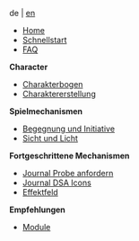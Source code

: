 
de | [en](Home)

* [Home](de-Home)
* [Schnellstart](de-DSA5_Welt_erstellen)
* [FAQ](../FAQ)

**Character**
* [Charakterbogen](de-Charakterbogen)
* [Charaktererstellung](de-Charaktererstellung)

**Spielmechanismen**
* [Begegnung und Initiative](de-Begegnung_und_Initiative)
* [Sicht und Licht](de-Sicht_und_Licht)

**Fortgeschrittene Mechanismen**
* [Journal Probe anfordern](de-Journal-probe_anfordern)
* [Journal DSA Icons](de-Journal-DSA_Icons_Auge)
* [Effektfeld](de-Effekt_Feld)

**Empfehlungen**
* [Module](de-Module)



